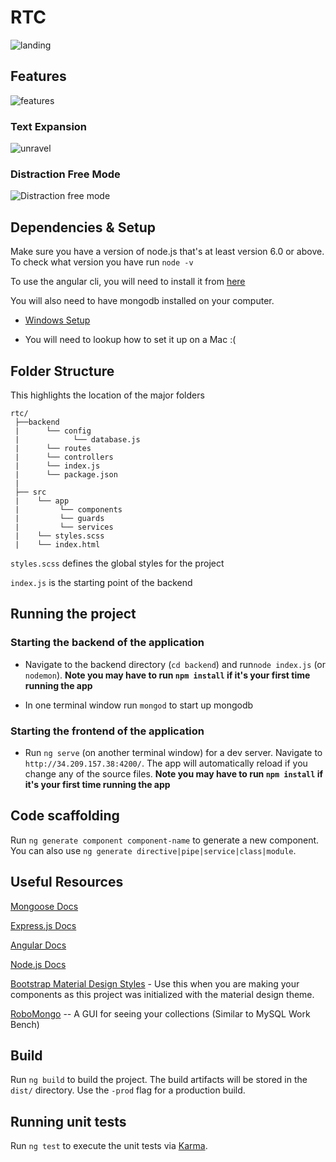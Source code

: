 # RTC
![landing](https://user-images.githubusercontent.com/21237266/39331554-c10e3794-4959-11e8-86fa-9cd3a38e5695.jpg)
## Features

![features](https://user-images.githubusercontent.com/21237266/39331557-c29fad2c-4959-11e8-87bb-8d604ac7aff8.PNG)

### Text Expansion
![unravel](https://user-images.githubusercontent.com/21237266/39331496-99b32a9c-4959-11e8-99fb-e676e42d5a43.gif)

### Distraction Free Mode
![Distraction free mode](https://user-images.githubusercontent.com/21237266/39331923-bb180a62-495a-11e8-87ec-853347266b53.gif)


## Dependencies & Setup 
Make sure you have a version of node.js that's at least version 6.0 or above. To check what version you have run `node -v`

To use the angular cli, you will need to install it from [here](https://cli.angular.io/)

You will also need to have mongodb installed on your computer. 

   * [Windows Setup](https://www.youtube.com/watch?v=1uFY60CESlM)

   * You will need to lookup how to set it up on a Mac :(

## Folder Structure

This highlights the location of the major folders
```
rtc/
 ├──backend
 |      └── config
 |            └── database.js
 |      └── routes
 |      └── controllers
 |      └── index.js
 |      └── package.json
 |
 ├── src
 |    └── app
 |         └── components
 |         └── guards
 |         └── services     
 |    └── styles.scss
 |    └── index.html
 ```
 
 
 `styles.scss` defines the global styles for the project 
 
 `index.js` is the starting point of the backend

## Running the project

<h3> Starting the backend of the application </h3>

* Navigate to the backend directory (`cd backend`) and run`node index.js` (or `nodemon`). <b>Note you may have to run `npm install` if it's your first time running the app</b>

* In one terminal window run `mongod` to start up mongodb

<h3> Starting the frontend of the application </h3>

 * Run `ng serve` (on another terminal window) for a dev server. Navigate to `http://34.209.157.38:4200/`. The app will automatically reload if you change any of the source files. <b>Note you may have to run `npm install` if it's your first time running the app</b>
 
 
## Code scaffolding 

Run `ng generate component component-name` to generate a new component. You can also use `ng generate directive|pipe|service|class|module`.


## Useful Resources

[Mongoose Docs](http://mongoosejs.com/)

[Express.js Docs](https://expressjs.com/)

[Angular Docs](https://angular.io/)

[Node.js Docs](https://nodejs.org/dist/latest-v8.x/docs/api/)

[Bootstrap Material Design Styles](https://mdbootstrap.com/) - Use this when you are making your components as this project was initialized with the material design theme.

[RoboMongo](https://robomongo.org/) -- A GUI for seeing your collections (Similar to MySQL Work Bench)

## Build

Run `ng build` to build the project. The build artifacts will be stored in the `dist/` directory. Use the `-prod` flag for a production build.

## Running unit tests

Run `ng test` to execute the unit tests via [Karma](https://karma-runner.github.io).
